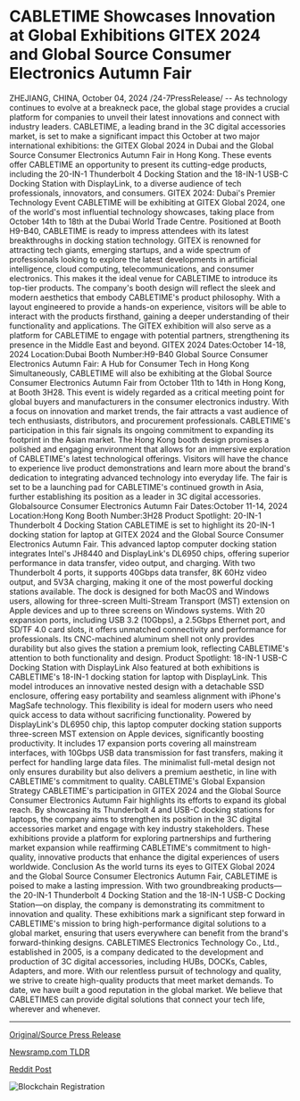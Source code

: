# CABLETIME Showcases Innovation at Global Exhibitions GITEX 2024 and Global Source Consumer Electronics Autumn Fair

ZHEJIANG, CHINA, October 04, 2024 /24-7PressRelease/ -- As technology continues to evolve at a breakneck pace, the global stage provides a crucial platform for companies to unveil their latest innovations and connect with industry leaders. CABLETIME, a leading brand in the 3C digital accessories market, is set to make a significant impact this October at two major international exhibitions: the GITEX Global 2024 in Dubai and the Global Source Consumer Electronics Autumn Fair in Hong Kong. These events offer CABLETIME an opportunity to present its cutting-edge products, including the 20-IN-1 Thunderbolt 4 Docking Station and the 18-IN-1 USB-C Docking Station with DisplayLink, to a diverse audience of tech professionals, innovators, and consumers.  GITEX 2024: Dubai's Premier Technology Event  CABLETIME will be exhibiting at GITEX Global 2024, one of the world's most influential technology showcases, taking place from October 14th to 18th at the Dubai World Trade Centre. Positioned at Booth H9-B40, CABLETIME is ready to impress attendees with its latest breakthroughs in docking station technology. GITEX is renowned for attracting tech giants, emerging startups, and a wide spectrum of professionals looking to explore the latest developments in artificial intelligence, cloud computing, telecommunications, and consumer electronics. This makes it the ideal venue for CABLETIME to introduce its top-tier products.  The company's booth design will reflect the sleek and modern aesthetics that embody CABLETIME's product philosophy. With a layout engineered to provide a hands-on experience, visitors will be able to interact with the products firsthand, gaining a deeper understanding of their functionality and applications. The GITEX exhibition will also serve as a platform for CABLETIME to engage with potential partners, strengthening its presence in the Middle East and beyond.  GITEX 2024 Dates:October 14-18, 2024 Location:Dubai Booth Number:H9-B40  Global Source Consumer Electronics Autumn Fair: A Hub for Consumer Tech in Hong Kong  Simultaneously, CABLETIME will also be exhibiting at the Global Source Consumer Electronics Autumn Fair from October 11th to 14th in Hong Kong, at Booth 3H28. This event is widely regarded as a critical meeting point for global buyers and manufacturers in the consumer electronics industry. With a focus on innovation and market trends, the fair attracts a vast audience of tech enthusiasts, distributors, and procurement professionals. CABLETIME's participation in this fair signals its ongoing commitment to expanding its footprint in the Asian market.  The Hong Kong booth design promises a polished and engaging environment that allows for an immersive exploration of CABLETIME's latest technological offerings. Visitors will have the chance to experience live product demonstrations and learn more about the brand's dedication to integrating advanced technology into everyday life. The fair is set to be a launching pad for CABLETIME's continued growth in Asia, further establishing its position as a leader in 3C digital accessories.  Globalsource Consumer Electronics Autumn Fair Dates:October 11-14, 2024 Location:Hong Kong Booth Number:3H28  Product Spotlight: 20-IN-1 Thunderbolt 4 Docking Station  CABLETIME is set to highlight its 20-IN-1 docking station for laptop at GITEX 2024 and the Global Source Consumer Electronics Autumn Fair. This advanced laptop computer docking station integrates Intel's JH8440 and DisplayLink's DL6950 chips, offering superior performance in data transfer, video output, and charging. With two Thunderbolt 4 ports, it supports 40Gbps data transfer, 8K 60Hz video output, and 5V3A charging, making it one of the most powerful docking stations available.  The dock is designed for both MacOS and Windows users, allowing for three-screen Multi-Stream Transport (MST) extension on Apple devices and up to three screens on Windows systems. With 20 expansion ports, including USB 3.2 (10Gbps), a 2.5Gbps Ethernet port, and SD/TF 4.0 card slots, it offers unmatched connectivity and performance for professionals. Its CNC-machined aluminum shell not only provides durability but also gives the station a premium look, reflecting CABLETIME's attention to both functionality and design.  Product Spotlight: 18-IN-1 USB-C Docking Station with DisplayLink  Also featured at both exhibitions is CABLETIME's 18-IN-1 docking station for laptop with DisplayLink. This model introduces an innovative nested design with a detachable SSD enclosure, offering easy portability and seamless alignment with iPhone's MagSafe technology. This flexibility is ideal for modern users who need quick access to data without sacrificing functionality.  Powered by DisplayLink's DL6950 chip, this laptop computer docking station supports three-screen MST extension on Apple devices, significantly boosting productivity. It includes 17 expansion ports covering all mainstream interfaces, with 10Gbps USB data transmission for fast transfers, making it perfect for handling large data files. The minimalist full-metal design not only ensures durability but also delivers a premium aesthetic, in line with CABLETIME's commitment to quality.  CABLETIME's Global Expansion Strategy  CABLETIME's participation in GITEX 2024 and the Global Source Consumer Electronics Autumn Fair highlights its efforts to expand its global reach. By showcasing its Thunderbolt 4 and USB-C docking stations for laptops, the company aims to strengthen its position in the 3C digital accessories market and engage with key industry stakeholders. These exhibitions provide a platform for exploring partnerships and furthering market expansion while reaffirming CABLETIME's commitment to high-quality, innovative products that enhance the digital experiences of users worldwide.  Conclusion  As the world turns its eyes to GITEX Global 2024 and the Global Source Consumer Electronics Autumn Fair, CABLETIME is poised to make a lasting impression. With two groundbreaking products—the 20-IN-1 Thunderbolt 4 Docking Station and the 18-IN-1 USB-C Docking Station—on display, the company is demonstrating its commitment to innovation and quality. These exhibitions mark a significant step forward in CABLETIME's mission to bring high-performance digital solutions to a global market, ensuring that users everywhere can benefit from the brand's forward-thinking designs.  CABLETIMES Electronics Technology Co., Ltd., established in 2005, is a company dedicated to the development and production of 3C digital accessories, including HUBs, DOCKs, Cables, Adapters, and more. With our relentless pursuit of technology and quality, we strive to create high-quality products that meet market demands. To date, we have built a good reputation in the global market. We believe that CABLETIMES can provide digital solutions that connect your tech life, wherever and whenever. 

---

[Original/Source Press Release](https://www.24-7pressrelease.com/press-release/514932/cabletime-showcases-innovation-at-global-exhibitions-gitex-2024-and-global-source-consumer-electronics-autumn-fair)
                    

[Newsramp.com TLDR](https://newsramp.com/curated-news/cabletime-to-showcase-innovative-products-at-gitex-global-2024-and-global-source-consumer-electronics-autumn-fair/2f6460fb2f4a722833d550b768023621) 

 



[Reddit Post](https://www.reddit.com/r/eventNews/comments/1fvtdhd/cabletime_to_showcase_innovative_products_at/) 



![Blockchain Registration](https://cdn.newsramp.app/24-7PressRelease/qrcode/2410/4/quipnnQm.webp)